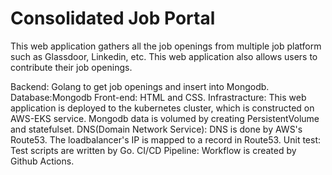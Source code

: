 # Consolidated Job Portal
This web application gathers all the job openings from multiple job platform such as Glassdoor, Linkedin, etc.
This web application also allows users to contribute their job openings.

<Technology Used>
Backend: Golang to get job openings and insert into Mongodb. 
Database:Mongodb
Front-end: HTML and CSS.
Infrastracture: This web application is deployed to the kubernetes cluster, which is constructed on AWS-EKS service.
              Mongodb data is volumed by creating PersistentVolume and statefulset.
DNS(Domain Network Service): DNS is done by AWS's Route53. The loadbalancer's IP is mapped to a record in Route53. 
Unit test: Test scripts are written by Go.
CI/CD Pipeline: Workflow is created by Github Actions.
